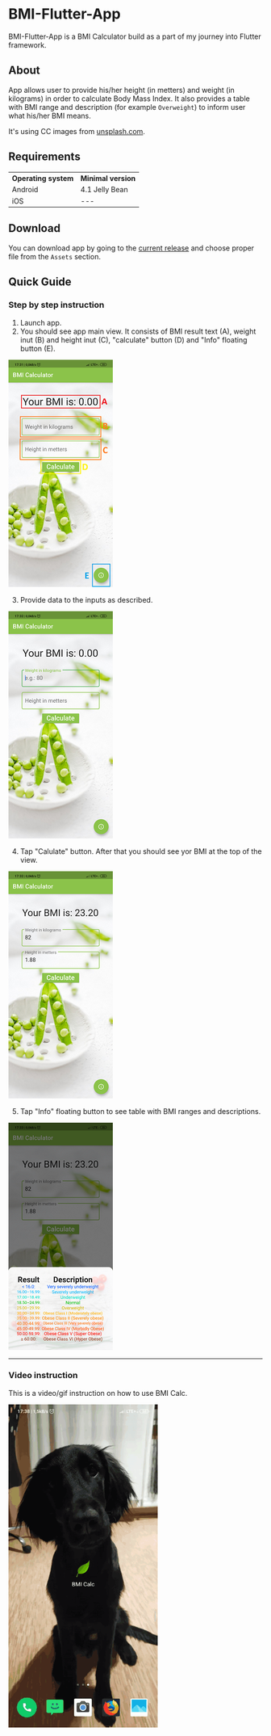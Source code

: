 # BMI-Flutter-App
BMI-Flutter-App is a BMI Calculator build as a part of my journey into Flutter framework.

## About
App allows user to provide his/her height (in metters) and weight (in kilograms) in order to calculate Body Mass Index. It also provides a table with BMI range and description (for example `Overweight`) to inform user what his/her BMI means.

It's using CC images from [unsplash.com](https://unsplash.com/).

## Requirements
<table>
  <tr>
    <th> Operating system </th>
    <th> Minimal version </th>
  </tr>
  <tr>
    <td> Android </td>
    <td> 4.1 Jelly Bean </td>
  </tr>
  <tr>
    <td> iOS </td>
    <td> --- </td>
  </tr>
</table>

## Download
You can download app by going to the [current release](https://github.com/MadTiger2409/BMI-Flutter-App/releases/tag/v1.0.2) and choose proper file from the `Assets` section.

## Quick Guide
### Step by step instruction
1. Launch app.
2. You should see app main view. It consists of BMI result text (A), weight inut (B) and height inut (C), "calculate" button (D) and "Info" floating button (E).

![Screen 1](https://github.com/MadTiger2409/BMI-Flutter-App/blob/master/BLOB/GuideScreen1.png)

3. Provide data to the inputs as described.

![Screen 2](https://github.com/MadTiger2409/BMI-Flutter-App/blob/master/BLOB/GuideScreen2.png)

4. Tap "Calulate" button. After that you should see yor BMI at the top of the view.

![Screen 3](https://github.com/MadTiger2409/BMI-Flutter-App/blob/master/BLOB/GuideScreen3.png)

5. Tap "Info" floating button to see table with BMI ranges and descriptions.

![Screen 4](https://github.com/MadTiger2409/BMI-Flutter-App/blob/master/BLOB/GuideScreen4.png)

---

### Video instruction
This is a video/gif instruction on how to use BMI Calc.

![Gif instruction](https://github.com/MadTiger2409/BMI-Flutter-App/blob/master/BLOB/GuideGif.gif)
